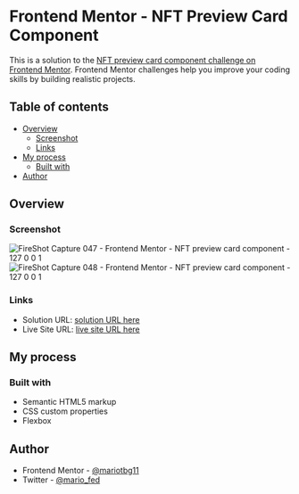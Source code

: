# Frontend Mentor - NFT Preview Card Component

This is a solution to the [NFT preview card component challenge on Frontend Mentor](https://www.frontendmentor.io/challenges/nft-preview-card-component-SbdUL_w0U). Frontend Mentor challenges help you improve your coding skills by building realistic projects.  

## Table of contents

- [Overview](#overview)
  - [Screenshot](#screenshot)
  - [Links](#links)
- [My process](#my-process)
  - [Built with](#built-with)
- [Author](#author)

## Overview

### Screenshot

![FireShot Capture 047 - Frontend Mentor - NFT preview card component - 127 0 0 1](https://user-images.githubusercontent.com/106422023/220295680-76a0fa80-11af-4710-b13f-d1de9753037e.png)
![FireShot Capture 048 - Frontend Mentor - NFT preview card component - 127 0 0 1](https://user-images.githubusercontent.com/106422023/220295691-52cc3e89-7391-44c3-840e-2eb5dd99b03a.png)


### Links

- Solution URL: [solution URL here](https://www.frontendmentor.io/solutions/nft-preview-card-component-DggoKhOrUS)
- Live Site URL: [live site URL here](https://thriving-strudel-45df43.netlify.app/)

## My process

### Built with

- Semantic HTML5 markup
- CSS custom properties
- Flexbox

## Author

- Frontend Mentor - [@mariotbg11](https://www.frontendmentor.io/profile/mariotbg11)
- Twitter - [@mario_fed](https://twitter.com/mario_fed)
